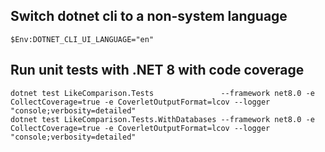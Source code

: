 ## Switch dotnet cli to a non-system language

```
$Env:DOTNET_CLI_UI_LANGUAGE="en"
```

## Run unit tests with .NET 8 with code coverage

```
dotnet test LikeComparison.Tests               --framework net8.0 -e CollectCoverage=true -e CoverletOutputFormat=lcov --logger "console;verbosity=detailed"
dotnet test LikeComparison.Tests.WithDatabases --framework net8.0 -e CollectCoverage=true -e CoverletOutputFormat=lcov --logger "console;verbosity=detailed"
```